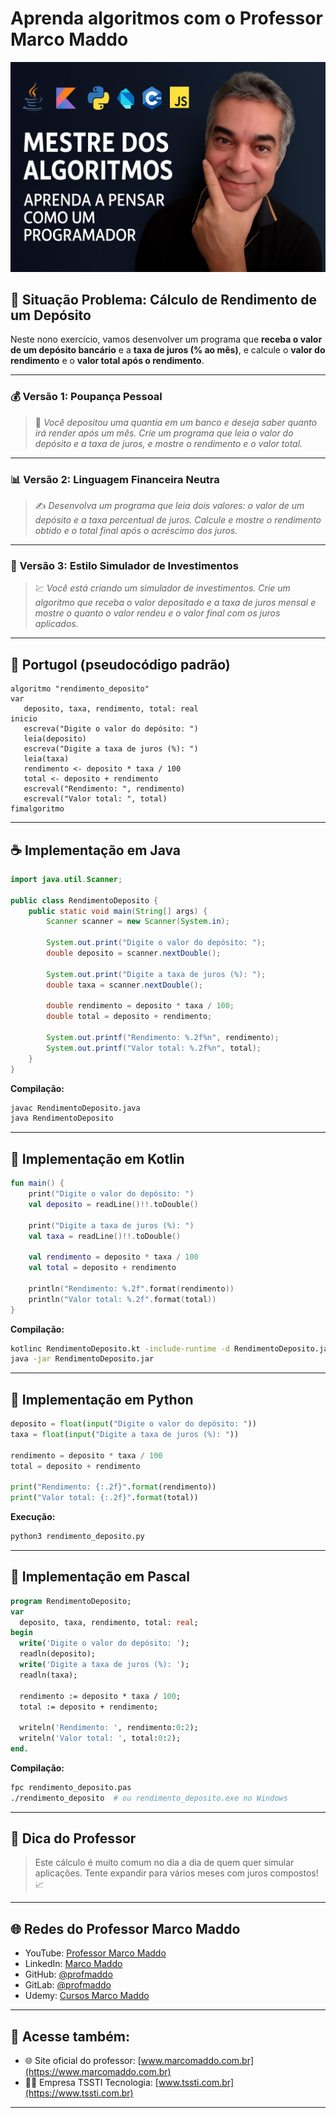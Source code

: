 # Aprenda algoritmos com o Professor Marco Maddo
![Mestre dos Algoritmos](https://raw.githubusercontent.com/profmaddo/algoritmos-resolvidos-java-kotlin-python-pascal/main/images/mestre-dos-algoritmos-02.jpeg)
## 🧠 Situação Problema: Cálculo de Rendimento de um Depósito

Neste nono exercício, vamos desenvolver um programa que **receba o valor de um depósito bancário** e a **taxa de juros (% ao mês)**, e calcule o **valor do rendimento** e o **valor total após o rendimento**.

---

### 💰 Versão 1: Poupança Pessoal
> 🏦 *Você depositou uma quantia em um banco e deseja saber quanto irá render após um mês. Crie um programa que leia o valor do depósito e a taxa de juros, e mostre o rendimento e o valor total.*

---

### 📊 Versão 2: Linguagem Financeira Neutra
> ✍️ *Desenvolva um programa que leia dois valores: o valor de um depósito e a taxa percentual de juros. Calcule e mostre o rendimento obtido e o total final após o acréscimo dos juros.*

---

### 🚀 Versão 3: Estilo Simulador de Investimentos
> 💹 *Você está criando um simulador de investimentos. Crie um algoritmo que receba o valor depositado e a taxa de juros mensal e mostre o quanto o valor rendeu e o valor final com os juros aplicados.*

---

## 💬 Portugol (pseudocódigo padrão)

```portugol
algoritmo "rendimento_deposito"
var
   deposito, taxa, rendimento, total: real
inicio
   escreva("Digite o valor do depósito: ")
   leia(deposito)
   escreva("Digite a taxa de juros (%): ")
   leia(taxa)
   rendimento <- deposito * taxa / 100
   total <- deposito + rendimento
   escreval("Rendimento: ", rendimento)
   escreval("Valor total: ", total)
fimalgoritmo
```

---

## ☕ Implementação em Java

```java
import java.util.Scanner;

public class RendimentoDeposito {
    public static void main(String[] args) {
        Scanner scanner = new Scanner(System.in);

        System.out.print("Digite o valor do depósito: ");
        double deposito = scanner.nextDouble();

        System.out.print("Digite a taxa de juros (%): ");
        double taxa = scanner.nextDouble();

        double rendimento = deposito * taxa / 100;
        double total = deposito + rendimento;

        System.out.printf("Rendimento: %.2f%n", rendimento);
        System.out.printf("Valor total: %.2f%n", total);
    }
}
```

**Compilação:**
```bash
javac RendimentoDeposito.java
java RendimentoDeposito
```

---

## 💙 Implementação em Kotlin

```kotlin
fun main() {
    print("Digite o valor do depósito: ")
    val deposito = readLine()!!.toDouble()

    print("Digite a taxa de juros (%): ")
    val taxa = readLine()!!.toDouble()

    val rendimento = deposito * taxa / 100
    val total = deposito + rendimento

    println("Rendimento: %.2f".format(rendimento))
    println("Valor total: %.2f".format(total))
}
```

**Compilação:**
```bash
kotlinc RendimentoDeposito.kt -include-runtime -d RendimentoDeposito.jar
java -jar RendimentoDeposito.jar
```

---

## 🐍 Implementação em Python

```python
deposito = float(input("Digite o valor do depósito: "))
taxa = float(input("Digite a taxa de juros (%): "))

rendimento = deposito * taxa / 100
total = deposito + rendimento

print("Rendimento: {:.2f}".format(rendimento))
print("Valor total: {:.2f}".format(total))
```

**Execução:**
```bash
python3 rendimento_deposito.py
```

---

## 🧙 Implementação em Pascal

```pascal
program RendimentoDeposito;
var
  deposito, taxa, rendimento, total: real;
begin
  write('Digite o valor do depósito: ');
  readln(deposito);
  write('Digite a taxa de juros (%): ');
  readln(taxa);

  rendimento := deposito * taxa / 100;
  total := deposito + rendimento;

  writeln('Rendimento: ', rendimento:0:2);
  writeln('Valor total: ', total:0:2);
end.
```

**Compilação:**
```bash
fpc rendimento_deposito.pas
./rendimento_deposito  # ou rendimento_deposito.exe no Windows
```

---

## 🧠 Dica do Professor
> Este cálculo é muito comum no dia a dia de quem quer simular aplicações. Tente expandir para vários meses com juros compostos! 📈

---

## 🌐 Redes do Professor Marco Maddo

- YouTube: [Professor Marco Maddo](https://www.youtube.com/@ProfessorMarcoMaddo)
- LinkedIn: [Marco Maddo](https://www.linkedin.com/in/marcomaddo/)
- GitHub: [@profmaddo](https://github.com/profmaddo)
- GitLab: [@profmaddo](https://gitlab.com/profmaddo)
- Udemy: [Cursos Marco Maddo](https://www.udemy.com/user/marcomaddo/)

---

## 🚀 Acesse também:

- 🌐 Site oficial do professor: [www.marcomaddo.com.br](https://www.marcomaddo.com.br)
- 🧑‍💼 Empresa TSSTI Tecnologia: [www.tssti.com.br](https://www.tssti.com.br)

---
